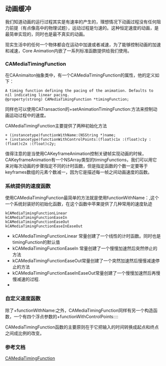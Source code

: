 ## 动画缓冲

我们知道动画的运行过程其实是有速率的产生的，理想情况下动画过程没有任何阻力前提（有点像高中的物理试题），运动过程是匀速的。这种恒定速度的动画，是最简单实现的，同时也是最不真实的动画。

现实生活中的任何一个物体都会在运动中加速或者减速，为了能够控制动画的加速和减速，Core Animation内嵌了一系列标准函数提供给我们使用。

### CAMediaTimingFunction

在CAAnimaiton抽象类中，有一个CAMediaTimingFunction的属性，他的定义如下：

	A timing function defining the pacing of the animation. Defaults to
	nil indicating linear pacing.
	@property(strong) CAMediaTimingFunction *timingFunction;
	
同样也可以使用CATransaction的+setAnimationTimingFunction:方法来控制动画运动过程中的速度。

CAMediaTimingFunction主要提供了两种初始化方法

	+ (instancetype)functionWithName:(NSString *)name;
	+ (instancetype)functionWithControlPoints:(float)c1x :(float)c1y :(float)c2x :(float)c2y;


值得注意的是当使用CAKeyframeAnimation控制关键帧实现动画的时候，CAKeyframeAnimation有一个NSArray类型的timingFunctions，我们可以用它来对每次动画的步骤指定不同的计时函数，但是指定函数的个数一定要等于keyframes数组的元素个数减一，因为它是描述每一帧之间动画速度的函数。

### 系统提供的速度函数
	
使用CAMediaTimingFunction最简单的方法就是使用functionWithName：,这个一个系统封装好的初始化函数，在这个函数中苹果提供了几种常用的速度轨迹
	
	kCAMediaTimingFunctionLinear 
	kCAMediaTimingFunctionEaseIn 
	kCAMediaTimingFunctionEaseOut 
	kCAMediaTimingFunctionEaseInEaseOut
	
* kCAMediaTimingFunctionLinear 常量创建了一个线性的计时函数。同时也是timingFunction的默认值
* kCAMediaTimingFunctionEaseIn 常量创建了一个慢慢加速然后突然停止的方法
* kCAMediaTimingFunctionEaseOut常量创建了一个突然加速然后慢慢减速停止的方法
* kCAMediaTimingFunctionEaseInEaseOut常量创建了一个慢慢加速然后再慢慢减速的过程.
*  
### 自定义速度函数	

除了+functionWithName:之外，CAMediaTimingFunction同样有另一个构造函数，一个有四个浮点参数的+functionWithControlPoints::::

CAMediaTimingFunction函数的主要原则在于它把输入的时间转换成起点和终点之间成比例的改变。

	
	
### 参考文档

[CAMediaTimingFunction](https://developer.apple.com/library/mac/documentation/Cocoa/Reference/CAMediaTimingFunction_class/)

				

